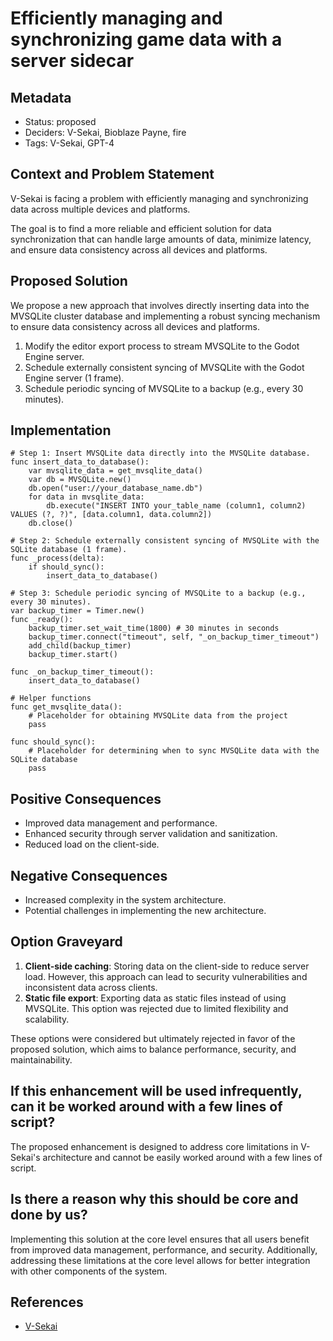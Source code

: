 # Efficiently managing and synchronizing game data with a server sidecar

## Metadata

- Status: proposed
- Deciders: V-Sekai, Bioblaze Payne, fire
- Tags: V-Sekai, GPT-4

## Context and Problem Statement

V-Sekai is facing a problem with efficiently managing and synchronizing data across multiple devices and platforms.

The goal is to find a more reliable and efficient solution for data synchronization that can handle large amounts of data, minimize latency, and ensure data consistency across all devices and platforms.

## Proposed Solution

We propose a new approach that involves directly inserting data into the MVSQLite cluster database and implementing a robust syncing mechanism to ensure data consistency across all devices and platforms.

1. Modify the editor export process to stream MVSQLite to the Godot Engine server.
2. Schedule externally consistent syncing of MVSQLite with the Godot Engine server (1 frame).
3. Schedule periodic syncing of MVSQLite to a backup (e.g., every 30 minutes).

## Implementation

```gdscript
# Step 1: Insert MVSQLite data directly into the MVSQLite database.
func insert_data_to_database():
    var mvsqlite_data = get_mvsqlite_data()
    var db = MVSQLite.new()
    db.open("user://your_database_name.db")
    for data in mvsqlite_data:
        db.execute("INSERT INTO your_table_name (column1, column2) VALUES (?, ?)", [data.column1, data.column2])
    db.close()

# Step 2: Schedule externally consistent syncing of MVSQLite with the SQLite database (1 frame).
func _process(delta):
    if should_sync():
        insert_data_to_database()

# Step 3: Schedule periodic syncing of MVSQLite to a backup (e.g., every 30 minutes).
var backup_timer = Timer.new()
func _ready():
    backup_timer.set_wait_time(1800) # 30 minutes in seconds
    backup_timer.connect("timeout", self, "_on_backup_timer_timeout")
    add_child(backup_timer)
    backup_timer.start()

func _on_backup_timer_timeout():
    insert_data_to_database()

# Helper functions
func get_mvsqlite_data():
    # Placeholder for obtaining MVSQLite data from the project
    pass

func should_sync():
    # Placeholder for determining when to sync MVSQLite data with the SQLite database
    pass
```

## Positive Consequences

- Improved data management and performance.
- Enhanced security through server validation and sanitization.
- Reduced load on the client-side.

## Negative Consequences

- Increased complexity in the system architecture.
- Potential challenges in implementing the new architecture.

## Option Graveyard

1. **Client-side caching**: Storing data on the client-side to reduce server load. However, this approach can lead to security vulnerabilities and inconsistent data across clients.
2. **Static file export**: Exporting data as static files instead of using MVSQLite. This option was rejected due to limited flexibility and scalability.

These options were considered but ultimately rejected in favor of the proposed solution, which aims to balance performance, security, and maintainability.

## If this enhancement will be used infrequently, can it be worked around with a few lines of script?

The proposed enhancement is designed to address core limitations in V-Sekai's architecture and cannot be easily worked around with a few lines of script.

## Is there a reason why this should be core and done by us?

Implementing this solution at the core level ensures that all users benefit from improved data management, performance, and security. Additionally, addressing these limitations at the core level allows for better integration with other components of the system.

## References

- [V-Sekai](https://v-sekai.org/)
